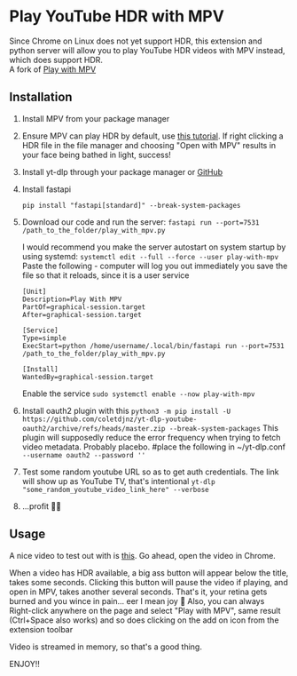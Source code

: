 # Play YouTube HDR with MPV

Since Chrome on Linux does not yet support HDR, this extension and python server will allow you to play YouTube HDR videos with MPV instead, which does support HDR.  
A fork of [Play with MPV](https://github.com/Thann/play-with-mpv)

## Installation

1. Install MPV from your package manager
2. Ensure MPV can play HDR by default, use [this tutorial](https://www.reddit.com/r/linux/comments/1e7vljy/intel_now_supports_laptop_hdr_on_linux/).
   If right clicking a HDR file in the file manager and choosing "Open with MPV" results in your face being bathed in light, success!
3. Install yt-dlp through your package manager or [GitHub](https://github.com/yt-dlp/yt-dlp/wiki/Installation)
4. Install fastapi
   ```
   pip install "fastapi[standard]" --break-system-packages
   ```
5. Download our code and run the server:
   `fastapi run --port=7531 /path_to_the_folder/play_with_mpv.py`

   I would recommend you make the server autostart on system startup by using systemd:
   `systemctl edit --full --force --user play-with-mpv`
   Paste the following - computer will log you out immediately you save the file so that it reloads, since it is a user service

   ```
   [Unit]
   Description=Play With MPV
   PartOf=graphical-session.target
   After=graphical-session.target

   [Service]
   Type=simple
   ExecStart=python /home/username/.local/bin/fastapi run --port=7531 /path_to_the_folder/play_with_mpv.py

   [Install]
   WantedBy=graphical-session.target
   ```

   Enable the service
   `sudo systemctl enable --now play-with-mpv`

6. Install oauth2 plugin with this
   `python3 -m pip install -U https://github.com/coletdjnz/yt-dlp-youtube-oauth2/archive/refs/heads/master.zip --break-system-packages`
   This plugin will supposedly reduce the error frequency when trying to fetch video metadata. Probably placebo.
   #place the following in ~/yt-dlp.conf
   `--username oauth2 --password ''`
7. Test some random youtube URL so as to get auth credentials. The link will show up as YouTube TV, that's intentional
   `yt-dlp "some_random_youtube_video_link_here" --verbose`
8. ...profit 🤷🏼

## Usage

A nice video to test out with is [this](https://www.youtube.com/watch?v=WBJzp-y4BHA). Go ahead, open the video in Chrome.

When a video has HDR available, a big ass button will appear below the title, takes some seconds.
Clicking this button will pause the video if playing, and open in MPV, takes another several seconds.
That's it, your retina gets burned and you wince in pain... eer I mean joy 🫠
Also, you can always Right-click anywhere on the page and select "Play with MPV", same result
(Ctrl+Space also works) and so does clicking on the add on icon from the extension toolbar

Video is streamed in memory, so that's a good thing.

ENJOY!!
